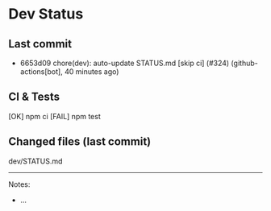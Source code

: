 # Dev Status

## Last commit
- 6653d09 chore(dev): auto-update STATUS.md [skip ci] (#324) (github-actions[bot], 40 minutes ago)
## CI & Tests
[OK] npm ci
[FAIL] npm test

## Changed files (last commit)
dev/STATUS.md

---
Notes:
- ...
